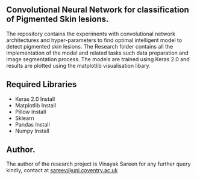 ## Convolutional Neural Network for classification of Pigmented Skin lesions.
The repository contains the experiments with convolutional network architectures and hyper-parameters to find optimal intelligent model to detect pigmented skin lesions. The Research folder contains all the implementation of the model and related tasks such data preparation and image segmentation process. The models are trained using <a link="https://keras.io/"> Keras 2.0 </a> and results are plotted using the matplotlib visualisation libary.

## Required Libraries
<ul>
    <li> Keras 2.0 <a link="https://pypi.org/project/Keras/"> Install </a> </li>
    <li> Matplotlib <a link="https://pypi.org/project/matplotlib/"> Install </a> </li>
    <li> Pillow <a link="https://pypi.org/project/Pillow/"> Install </a> </li>
    <li> Sklearn </li>
    <li> Pandas <a link="https://pypi.org/project/pandas/"> Install </a></li>
    <li> Numpy <a link="https://pypi.org/project/numpy/"> Install </a></li>
</ul>

## Author. 
The author of the research project is Vinayak Sareen for any further query kindly, contact at sareev@uni.coventry.ac.uk 